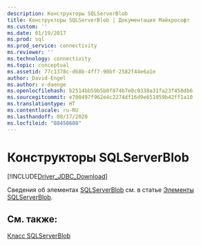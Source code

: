 ```yaml
---
description: Конструкторы SQLServerBlob
title: Конструкторы SQLServerBlob | Документация Майкрософт
ms.custom: ''
ms.date: 01/19/2017
ms.prod: sql
ms.prod_service: connectivity
ms.reviewer: ''
ms.technology: connectivity
ms.topic: conceptual
ms.assetid: 77c1378c-d68b-4ff7-90bf-2582f44e6a1e
author: David-Engel
ms.author: v-daenge
ms.openlocfilehash: b2514bb59b5b0f874b7e0c0338a31fa23f458db6
ms.sourcegitcommit: e700497f962e4c2274df16d9e651059b42ff1a10
ms.translationtype: HT
ms.contentlocale: ru-RU
ms.lasthandoff: 08/17/2020
ms.locfileid: "88450608"
---
```

# <a name="sqlserverblob-constructors"></a>Конструкторы SQLServerBlob
[!INCLUDE[Driver_JDBC_Download](../../../includes/driver_jdbc_download.md)]

  Сведения об элементах [SQLServerBlob](../../../connect/jdbc/reference/sqlserverblob-class.md) см. в статье [Элементы SQLServerBlob](../../../connect/jdbc/reference/sqlserverblob-members.md).  
  
## <a name="see-also"></a>См. также:  
 [Класс SQLServerBlob](../../../connect/jdbc/reference/sqlserverblob-class.md)  
  
  
